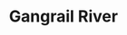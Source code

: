 ---
title: "Gangrail River"
title_bn: "গাংরাইল নদী"
description: "The river rises from the Vadra river located at Dumuria upazila of Khulna district and end at the same region after flowing about 25 km. It has a direct tidal effect."
---